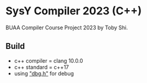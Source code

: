 # SysY Compiler 2023 (C++)

BUAA Compiler Course Project 2023 by Toby Shi.

## Build

- c++ compiler = clang 10.0.0
- c++ standard = c++17
- using ["dbg.h"](https://github.com/sharkdp/dbg-macro) for debug
